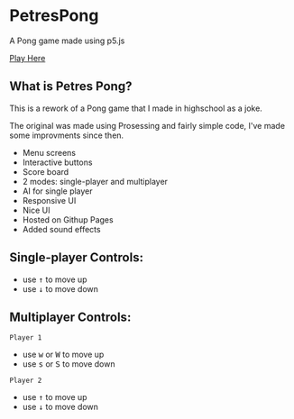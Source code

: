 # PetresPong

A Pong game made using p5.js 

[Play Here](https://lasitha-amuwala.github.io/PetresPong/)

## What is Petres Pong?
This is a rework of a Pong game that I made in highschool as a joke.

The original was made using Prosessing and fairly simple code, I've made some improvments since then.

- Menu screens
- Interactive buttons 
- Score board
- 2 modes: single-player and multiplayer
- AI for single player
- Responsive UI
- Nice UI
- Hosted on Githup Pages
- Added sound effects

## Single-player Controls:

- use <kbd>&#8593;</kbd> to move up
- use <kbd>&#8595;</kbd> to move down

## Multiplayer Controls:

```Player 1```
- use <kbd>w</kbd> or <kbd>W</kbd> to move up
- use <kbd>s</kbd> or <kbd>S</kbd> to move down

```Player 2```
- use <kbd>&#8593;</kbd> to move up
- use <kbd>&#8595;</kbd> to move down
